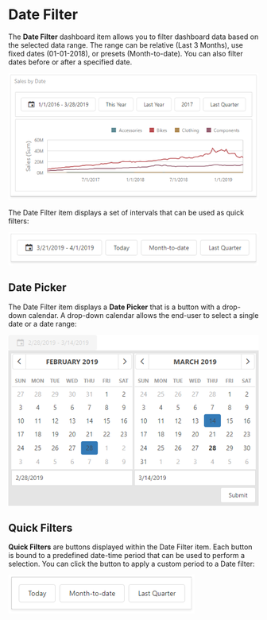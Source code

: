 # Date Filter
The **Date Filter** dashboard item allows you to filter dashboard data based on the selected data range. The range can be relative (Last 3 Months), use fixed dates (01-01-2018), or presets (Month-to-date). You can also filter dates before or after a specified date. 

![](../../../images/datefilter-web-overview.png)

The Date Filter item displays a set of intervals that can be used as quick filters:

![](../../../images/datefilter-web-autoheight.png)

## Date Picker

The Date Filter item displays a **Date Picker** that is a button with a drop-down calendar. A drop-down calendar allows the end-user to select a single date or a date range:

![](../../../images/datefilter-web-datepicker.png)

## Quick Filters

**Quick Filters** are buttons displayed within the Date Filter item. Each button is bound to a predefined date-time period that can be used to perform a selection. You can click the button to apply a custom period to a Date filter:

![](../../../images/datefilter-web-quick-filters.png)
